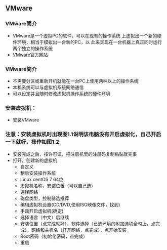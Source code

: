 ## VMware

### VMware简介

* VMware是一个虚拟PC的软件，可以在现有的操作系统  上虚拟出一个新的硬件环境，相当于模拟出一台新的PC，以  此来实现在一台机器上真正同时运行两个独立的操作系统
* [VMware官方网站](http://www.vmware.com)
### VMware简介

* 不需要分区或重新开机就能在一台PC上使用两种以上的操作系统
* 本机系统可以与虚拟机系统网络通信
* 可以设定并且随时修改虚拟机操作系统的硬件环境

### 安装虚拟机：

* 安装VMware

### 注意：安装虚拟机时出现图1.1说明该电脑没有开启虚拟化，自己开启一下就好，操作如图1.2

* 安装完成之后，按许可证，把注册机里的注册码复制粘贴就完事
* 打开，创建新的虚拟机
  * 自定义
  * 稍后安装操作系统
  * Linux centOS 7 64位
  * 虚拟机名称，安装位置（可以自己选）
  * 选择网络
  * 磁盘类型，控制器选推荐
  * 编辑虚拟机设置(CD/DVD,使用ISO映像文件，找到)
  * 手动开启虚拟机(确定)
  * 选择语言（中文）后继续
  * 安装位置（点完成就好），软件选择（已选环境的附加选项全勾上，点完成），网络和主机名（打开网络，点完成），点开始安装
  * Root密码（初始化密码，点完成）
  * 重启